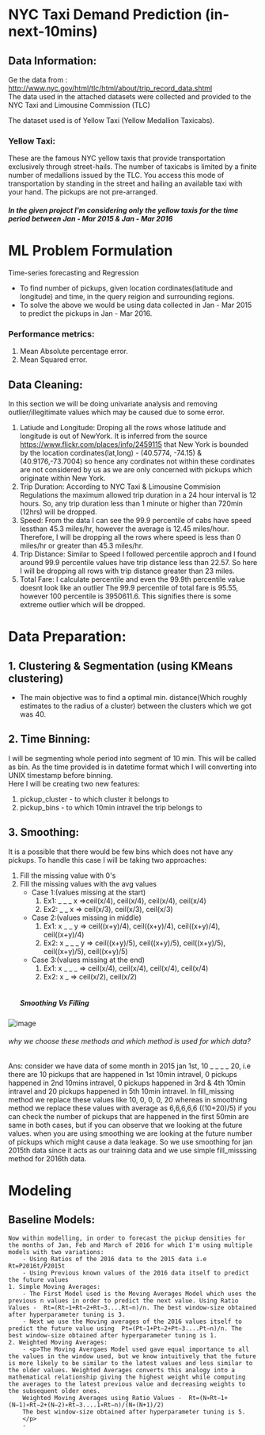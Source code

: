 # NYC Taxi Demand Prediction (in-next-10mins)

## Data Information:

Ge the data from : http://www.nyc.gov/html/tlc/html/about/trip_record_data.shtml </br>
The data used in the attached datasets were collected and provided to the NYC Taxi and Limousine Commission (TLC)

The dataset used is of Yellow Taxi (Yellow Medallion Taxicabs).

### Yellow Taxi:
These are the famous NYC yellow taxis that provide transportation exclusively through street-hails. The number of taxicabs is limited by a finite number of medallions issued by the TLC. You access this mode of transportation by standing in the street and hailing an available taxi with your hand. The pickups are not pre-arranged.


##### In the given project I'm considering only the yellow taxis for the time period between Jan - Mar 2015 & Jan - Mar 2016

# ML Problem Formulation
Time-series forecasting and Regression


- To find number of pickups, given location cordinates(latitude and longitude) and time, in the query reigion and surrounding regions.
- To solve the above we would be using data collected in Jan - Mar 2015 to predict the pickups in Jan - Mar 2016.

### Performance metrics:
1. Mean Absolute percentage error.
2. Mean Squared error.

## Data Cleaning:
In this section we will be doing univariate analysis and removing outlier/illegitimate values which may be caused due to some error.
1. Latiude and Longitude: Droping all the rows whose latitude and longitude is out of NewYork. It is inferred from the source https://www.flickr.com/places/info/2459115 that New York is bounded by the location cordinates(lat,long) - (40.5774, -74.15) & (40.9176,-73.7004) so hence any cordinates not within these cordinates are not considered by us as we are only concerned with pickups which originate within New York.
2. Trip Duration: According to NYC Taxi & Limousine Commision Regulations the maximum allowed trip duration in a 24 hour interval is 12 hours. So, any trip duration less than 1 minute or higher than 720min (12hrs) will be dropped.
3. Speed: From the data I can see the 99.9 percentile of cabs have speed lessthan 45.3 miles/hr, however the average is 12.45 miles/hour. Therefore, I will be dropping all the rows where speed is less than 0 miles/hr or greater than 45.3 miles/hr.
4. Trip Distance: Similar to Speed I followed percentile approch and I found around 99.9 percentile values have trip distance less than 22.57. So here I will be dropping all rows with trip distance greater than 23 miles.
5. Total Fare: I calculate percentile and even the 99.9th percentile value doesnt look like an outlier The 99.9 percentile of total fare is 95.55, however 100 percentile is 3950611.6. This signifies there is some extreme outlier which will be dropped.

# Data Preparation:
## 1. Clustering & Segmentation (using KMeans clustering)
- The main objective was to find a optimal min. distance(Which roughly estimates to the radius of a cluster) between the clusters which we got was 40. 
## 2. Time Binning:
I will be segmenting whole period into segment of 10 min. This will be called as bin. As the time provided is in datetime format which I will converting into UNIX timestamp before binning. </br>
Here I will be creating two new features:
  1. pickup_cluster  -  to which cluster it belongs to
  2. pickup_bins  -  to which 10min intravel the trip belongs to
## 3. Smoothing:
It is a possible that there would be few bins which does not have any pickups. To handle this case I will be taking two approaches:
  1. Fill the missing value with 0's
  2. Fill the missing values with the avg values
      - Case 1:(values missing at the start)
          1. Ex1: \_ \_ \_ x =>ceil(x/4), ceil(x/4), ceil(x/4), ceil(x/4)
          2. Ex2: \_ \_ x => ceil(x/3), ceil(x/3), ceil(x/3)
      - Case 2:(values missing in middle)
          1. Ex1: x \_ \_ y => ceil((x+y)/4), ceil((x+y)/4), ceil((x+y)/4), ceil((x+y)/4)
          2. Ex2: x \_ \_ \_ y => ceil((x+y)/5), ceil((x+y)/5), ceil((x+y)/5), ceil((x+y)/5), ceil((x+y)/5)
      - Case 3:(values missing at the end)
          1. Ex1: x \_ \_ \_ => ceil(x/4), ceil(x/4), ceil(x/4), ceil(x/4)
          2. Ex2: x \_ => ceil(x/2), ceil(x/2)
      </br>
      <h5>Smoothing Vs Filling</h5>
![image](https://user-images.githubusercontent.com/22805226/160099426-6375110f-47c1-4410-b2e8-b307d5c06324.png)
</br>
      <h6>why we choose these methods and which method is used for which data?</h6>
      Ans: consider we have data of some month in 2015 jan 1st, 10 _ _ _ _ 20, i.e there are 10 pickups that are happened in 1st 10min intravel, 0 pickups happened in 2nd 10mins intravel, 0 pickups happened in 3rd & 4th 10min intravel and 20 pickups happened in 5th 10min intravel. In fill_missing method we replace these values like 10, 0, 0, 0, 20 whereas in smoothing method we replace these values with average as 6,6,6,6,6 ((10+20)/5) if you can check the number of pickups that are happened in the first 50min are same in both cases, but if you can observe that we looking at the future values. when you are using smoothing we are looking at the future number of pickups which might cause a data leakage. So we use smoothing for jan 2015th data since it acts as our training data and we use simple fill_misssing method for 2016th data.
        
# Modeling
## Baseline Models:

    Now within modelling, in order to forecast the pickup densities for the months of Jan, Feb and March of 2016 for which I'm using multiple models with two variations:
        - Using Ratios of the 2016 data to the 2015 data i.e  Rt=P2016t/P2015t 
        - Using Previous known values of the 2016 data itself to predict the future values
    1. Simple Moving Averages:
        - The First Model used is the Moving Averages Model which uses the previous n values in order to predict the next value. Using Ratio Values -  Rt=(Rt−1+Rt−2+Rt−3....Rt−n)/n. The best window-size obtained after hyperparameter tuning is 3.
        - Next we use the Moving averages of the 2016 values itself to predict the future value using  Pt=(Pt−1+Pt−2+Pt−3....Pt−n)/n. The best window-size obtained after hyperparameter tuning is 1.
    2. Weighted Moving Averages:
        - <p>The Moving Avergaes Model used gave equal importance to all the values in the window used, but we know intuitively that the future is more likely to be similar to the latest values and less similar to the older values. Weighted Averages converts this analogy into a mathematical relationship giving the highest weight while computing the averages to the latest previous value and decreasing weights to the subsequent older ones.
        Weighted Moving Averages using Ratio Values -  Rt=(N∗Rt−1+(N−1)∗Rt−2+(N−2)∗Rt−3....1∗Rt−n)/(N∗(N+1)/2)
        The best window-size obtained after hyperparameter tuning is 5.
        </p>
        - 
